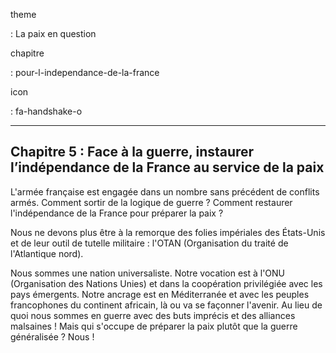 theme

:   La paix en question

chapitre

:   pour-l-independance-de-la-france

icon

:   fa-handshake-o

  --------------------------------------------------------------------------------------------
  Chapitre 5 : Face à la guerre, instaurer l’indépendance de la France au service de la paix
  --------------------------------------------------------------------------------------------

L'armée française est engagée dans un nombre sans précédent de conflits
armés. Comment sortir de la logique de guerre ? Comment restaurer
l'indépendance de la France pour préparer la paix ?

Nous ne devons plus être à la remorque des folies impériales des
États-Unis et de leur outil de tutelle militaire :
l'OTAN (Organisation du traité de l'Atlantique nord).

Nous sommes une nation universaliste. Notre vocation est à
l'ONU (Organisation des Nations Unies) et dans la coopération
privilégiée avec les pays émergents. Notre ancrage est en Méditerranée
et avec les peuples francophones du continent africain, là ou va se
façonner l'avenir. Au lieu de quoi nous sommes en guerre avec des buts
imprécis et des alliances malsaines ! Mais qui s'occupe de préparer la
paix plutôt que la guerre généralisée ? Nous !
